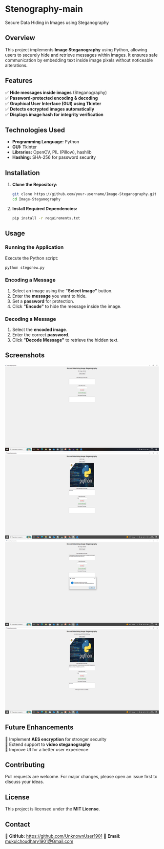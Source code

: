 # Stenography-main
Secure Data Hiding in Images using Steganography

## Overview
This project implements **Image Steganography** using Python, allowing users to securely hide and retrieve messages within images. It ensures safe communication by embedding text inside image pixels without noticeable alterations.

## Features
✅ **Hide messages inside images** (Steganography)  
✅ **Password-protected encoding & decoding**  
✅ **Graphical User Interface (GUI) using Tkinter**  
✅ **Detects encrypted images automatically**  
✅ **Displays image hash for integrity verification**  

## Technologies Used
- **Programming Language:** Python
- **GUI:** Tkinter
- **Libraries:** OpenCV, PIL (Pillow), hashlib
- **Hashing:** SHA-256 for password security

## Installation
1. **Clone the Repository:**
   ```sh
   git clone https://github.com/your-username/Image-Steganography.git
   cd Image-Steganography
   ```
2. **Install Required Dependencies:**
   ```sh
   pip install -r requirements.txt
   ```

## Usage
### Running the Application
Execute the Python script:
```sh
python stegonew.py
```

### Encoding a Message
1. Select an image using the **"Select Image"** button.
2. Enter the **message** you want to hide.
3. Set a **password** for protection.
4. Click **"Encode"** to hide the message inside the image.

### Decoding a Message
1. Select the **encoded image**.
2. Enter the correct **password**.
3. Click **"Decode Message"** to retrieve the hidden text.

## Screenshots
![Application Interface](Result/Screenshot-9.png) 
![Opening](Result/Screenshot-6.png)
![Encoding](Result/Screenshot-7.png)
![Decoding](Result/Screenshot-8.png)  

## Future Enhancements
🚀 Implement **AES encryption** for stronger security  
🚀 Extend support to **video steganography**  
🚀 Improve UI for a better user experience  

## Contributing
Pull requests are welcome. For major changes, please open an issue first to discuss your ideas.

## License
This project is licensed under the **MIT License**.

## Contact
🔗 **GitHub:** https://github.com/UnknownUser1901 
📧 **Email:** mukulchoudhary1901@Gmail.com

